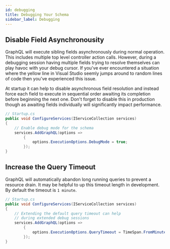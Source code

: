 ```yaml
---
id: debugging
title: Debugging Your Schema
sidebar_label: Debugging
---
```


## Disable Field Asynchronousity

GraphQL will execute sibling fields asynchronously during normal operation. This includes multiple top level controller action calls. However, during a debugging session having multiple fields trying to resolve themselves can play havoc with your debug cursor. If you've ever encountered a situation where the yellow line in Visual Studio seemly jumps around to random lines of code then you've experienced this issue.

At startup it can help to disable asynchronous field resolution and instead force each field to execute in sequential order awaiting its completion before beginning the next one. Don't forget to disable this in production though as awaiting fields individually will significantly impact performance.

```csharp
// Startup.cs
public void ConfigureServices(IServiceCollection services)
{
    // Enable debug mode for the schema
    services.AddGraphQL(options =>
        {
            options.ExecutionOptions.DebugMode = true;
        });
}
```

## Increase the Query Timeout

GraphQL will automatically abandon long running queries to prevent a resource drain. It may be helpful to up this timeout length in development. By default the timeout is `1 minute`.

```csharp
// Startup.cs
public void ConfigureServices(IServiceCollection services)
{
    // Extending the default query timeout can help
    // during extended debug sessions
    services.AddGraphQL(options =>
        {
            options.ExecutionOptions.QueryTimeout = TimeSpan.FromMinutes(30);
        });
}
```
